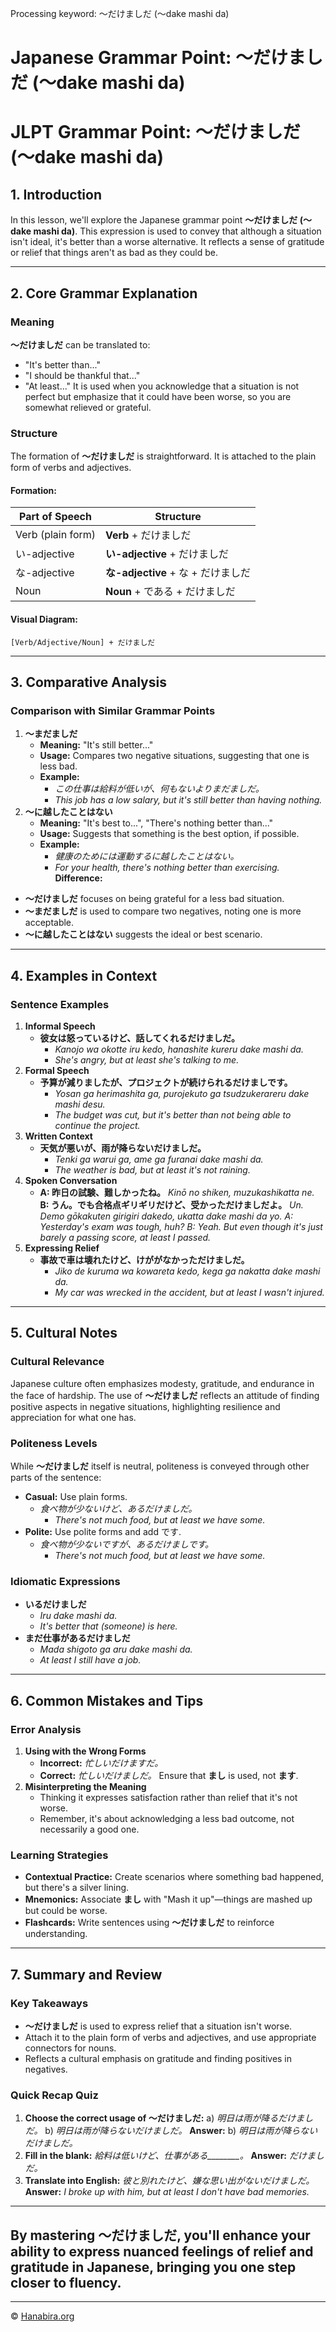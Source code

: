 Processing keyword: ～だけましだ (〜dake mashi da)
# Japanese Grammar Point: ～だけましだ (〜dake mashi da)
# JLPT Grammar Point: ～だけましだ (〜dake mashi da)
## 1. Introduction
In this lesson, we'll explore the Japanese grammar point **～だけましだ (〜dake mashi da)**. This expression is used to convey that although a situation isn't ideal, it's better than a worse alternative. It reflects a sense of gratitude or relief that things aren't as bad as they could be.

---
## 2. Core Grammar Explanation
### Meaning
**～だけましだ** can be translated to:
- "It's better than..."
- "I should be thankful that..."
- "At least..."
It is used when you acknowledge that a situation is not perfect but emphasize that it could have been worse, so you are somewhat relieved or grateful.
### Structure
The formation of **～だけましだ** is straightforward. It is attached to the plain form of verbs and adjectives.
#### Formation:
| Part of Speech     | Structure                      |
|--------------------|--------------------------------|
| Verb (plain form)  | **Verb** + だけましだ           |
| い-adjective        | **い-adjective** + だけましだ   |
| な-adjective        | **な-adjective** + な + だけましだ |
| Noun               | **Noun** + である + だけましだ |
#### Visual Diagram:
```plaintext
[Verb/Adjective/Noun] + だけましだ
```
---
## 3. Comparative Analysis
### Comparison with Similar Grammar Points
1. **～まだましだ**
   - **Meaning:** "It's still better..."
   - **Usage:** Compares two negative situations, suggesting that one is less bad.
   - **Example:** 
     - *この仕事は給料が低いが、何もないよりまだましだ。*
     - *This job has a low salary, but it's still better than having nothing.*
2. **～に越したことはない**
   - **Meaning:** "It's best to...", "There's nothing better than..."
   - **Usage:** Suggests that something is the best option, if possible.
   - **Example:**
     - *健康のためには運動するに越したことはない。*
     - *For your health, there's nothing better than exercising.*
**Difference:** 
- **～だけましだ** focuses on being grateful for a less bad situation.
- **～まだましだ** is used to compare two negatives, noting one is more acceptable.
- **～に越したことはない** suggests the ideal or best scenario.
---
## 4. Examples in Context
### Sentence Examples
1. **Informal Speech**
   - **彼女は怒っているけど、話してくれるだけましだ。**
     - *Kanojo wa okotte iru kedo, hanashite kureru dake mashi da.*
     - *She's angry, but at least she's talking to me.*
2. **Formal Speech**
   - **予算が減りましたが、プロジェクトが続けられるだけましです。**
     - *Yosan ga herimashita ga, purojekuto ga tsudzukerareru dake mashi desu.*
     - *The budget was cut, but it's better than not being able to continue the project.*
3. **Written Context**
   - **天気が悪いが、雨が降らないだけましだ。**
     - *Tenki ga warui ga, ame ga furanai dake mashi da.*
     - *The weather is bad, but at least it's not raining.*
4. **Spoken Conversation**
   - **A: 昨日の試験、難しかったね。**
     *Kinō no shiken, muzukashikatta ne.*
     **B: うん。でも合格点ギリギリだけど、受かっただけましだよ。**
     *Un. Demo gōkakuten girigiri dakedo, ukatta dake mashi da yo.*
     *A: Yesterday's exam was tough, huh?*
     *B: Yeah. But even though it's just barely a passing score, at least I passed.*
5. **Expressing Relief**
   - **事故で車は壊れたけど、けががなかっただけましだ。**
     - *Jiko de kuruma wa kowareta kedo, kega ga nakatta dake mashi da.*
     - *My car was wrecked in the accident, but at least I wasn't injured.*
---
## 5. Cultural Notes
### Cultural Relevance
Japanese culture often emphasizes modesty, gratitude, and endurance in the face of hardship. The use of **～だけましだ** reflects an attitude of finding positive aspects in negative situations, highlighting resilience and appreciation for what one has.
### Politeness Levels
While **～だけましだ** itself is neutral, politeness is conveyed through other parts of the sentence:
- **Casual:** Use plain forms.
  - *食べ物が少ないけど、あるだけましだ。*
    - *There's not much food, but at least we have some.*
- **Polite:** Use polite forms and add です.
  - *食べ物が少ないですが、あるだけましです。*
    - *There's not much food, but at least we have some.*
### Idiomatic Expressions
- **いるだけましだ**
  - *Iru dake mashi da.*
  - *It's better that (someone) is here.*
- **まだ仕事があるだけましだ**
  - *Mada shigoto ga aru dake mashi da.*
  - *At least I still have a job.*
---
## 6. Common Mistakes and Tips
### Error Analysis
1. **Using with the Wrong Forms**
   - **Incorrect:** *忙しいだけますだ。*
   - **Correct:** *忙しいだけましだ。*
     Ensure that **まし** is used, not **ます**.
2. **Misinterpreting the Meaning**
   - Thinking it expresses satisfaction rather than relief that it's not worse.
   - Remember, it's about acknowledging a less bad outcome, not necessarily a good one.
### Learning Strategies
- **Contextual Practice:** Create scenarios where something bad happened, but there's a silver lining.
- **Mnemonics:** Associate **まし** with "Mash it up"—things are mashed up but could be worse.
- **Flashcards:** Write sentences using **～だけましだ** to reinforce understanding.
---
## 7. Summary and Review
### Key Takeaways
- **～だけましだ** is used to express relief that a situation isn't worse.
- Attach it to the plain form of verbs and adjectives, and use appropriate connectors for nouns.
- Reflects a cultural emphasis on gratitude and finding positives in negatives.
### Quick Recap Quiz
1. **Choose the correct usage of ～だけましだ:**
   a) *明日は雨が降るだけましだ。*
   b) *明日は雨が降らないだけましだ。*
   **Answer:** b) *明日は雨が降らないだけましだ。*
2. **Fill in the blank:**
   *給料は低いけど、仕事がある________。*
   **Answer:** *だけましだ。*
3. **Translate into English:**
   *彼と別れたけど、嫌な思い出がないだけましだ。*
   **Answer:** *I broke up with him, but at least I don't have bad memories.*
---
By mastering **～だけましだ**, you'll enhance your ability to express nuanced feelings of relief and gratitude in Japanese, bringing you one step closer to fluency.
---


---

© [Hanabira.org](https://hanabira.org)
